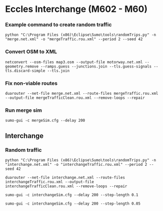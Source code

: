 # Eccles Interchange (M602 - M60)


### Example command to create random traffic
```
python "C:\Program Files (x86)\Eclipse\Sumo\tools\randomTrips.py" -n "merge.net.xml" -o "mergeTraffic.rou.xml" --period 2 --seed 42
```

### Convert OSM to XML
```
netconvert --osm-files map3.osm --output-file motorway.net.xml --geometry.remove --ramps.guess --junctions.join --tls.guess-signals --tls.discard-simple --tls.join
```

### Fix non-viable routes

```
duarouter --net-file merge.net.xml --route-files mergeTraffic.rou.xml --output-file mergeTrafficClean.rou.xml --remove-loops --repair
```

### Run merge sim 
```
sumo-gui -c mergeSim.cfg --delay 200
```


## Interchange

### Random traffic
```
python "C:\Program Files (x86)\Eclipse\Sumo\tools\randomTrips.py" -n "interchange.net.xml" -o "interchangeTraffic.rou.xml" --period 2 --seed 42
```

```
duarouter --net-file interchange.net.xml --route-files interchangeTraffic.rou.xml --output-file interchangeTrafficClean.rou.xml --remove-loops --repair
```

```
sumo-gui -c interchangeSim.cfg --delay 200 --step-length 0.1
```

```
sumo-gui -c interchangeSim.cfg --delay 200 --step-length 0.05
```